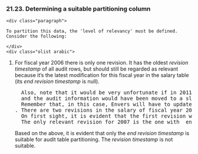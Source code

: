  ### 21.23. Determining a suitable partitioning column

    <div class="paragraph">

    To partition this data, the 'level of relevancy' must be defined. Consider the following:

    </div>
    <div class="olist arabic">

1.  For fiscal year 2006 there is only one revision.
    It has the oldest _revision timestamp_ of all audit rows, but should still be regarded as relevant because it&#8217;s the latest modification for this fiscal year in the salary table (its _end revision timestamp_ is null).
    <div class="literalblock">
    <div class="content">
    <pre>  Also, note that it would be very unfortunate if in 2011 there would be an update of the salary for fiscal year 2006 (which is possible in until at least 10 years after the fiscal year),
      and the audit information would have been moved to a slow disk (based on the age of the __revision timestamp__).
      Remember that, in this case, Envers will have to update the _end revision timestamp_ of the most recent audit row.
    . There are two revisions in the salary of fiscal year 2007 which both have nearly the same _revision timestamp_ and a different __end revision timestamp__.
      On first sight, it is evident that the first revision was a mistake and probably not relevant.
      The only relevant revision for 2007 is the one with _end revision timestamp_ null.</pre>
    </div>
    </div>
    </div>
    <div class="paragraph">

    Based on the above, it is evident that only the _end revision timestamp_ is suitable for audit table partitioning.
    The _revision timestamp_ is not suitable.

    </div>
    </div>
    <div class="sect2">
